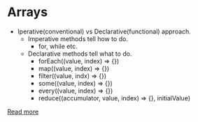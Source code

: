 # Arrays

* Iperative(conventional) vs Declarative(functional) approach.
  * Imperative methods tell how to do.
    * for, while etc.
  * Declarative methods tell what to do.
    * forEach((value, index) => {})
    * map((value, index) => {})
    * filter((value, indx) => {})
    * some((value, index) => {})
    * every((value, index) => {})
    * reduce((accumulator, value, index) => {}, initialValue)

[Read more](https://developer.mozilla.org/en-US/docs/Web/JavaScript/Reference/Global_Objects/Array)

```js
```